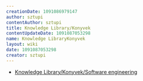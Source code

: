 ```yaml
---
creationDate: 1091086979147 
author: sztupi 
contentAuthor: sztupi 
title: Knowledge Library/Konyvek 
contentUpdateDate: 1091087053298 
name: Knowledge LibraryKonyvek 
layout: wiki 
date: 1091087053298 
creator: sztupi 
---
```

* [ Knowledge Library/Konyvek/Software engineering](../Missing.html)
